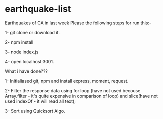 # earthquake-list
Earthquakes of CA in last week
Please the following steps for run this:-

1- git clone or download it.

2- npm install 

3- node index.js 

4- open localhost:3001.

What i have done???

1- Initialiased git, npm and install express, moment, request.

2- Filter the  response data using for loop (have not used becouse Array.filter - it's quite expensive in comparison of loop) and 
slice(have not used indexOf - it will read all text);

3- Sort using Quicksort Algo.
